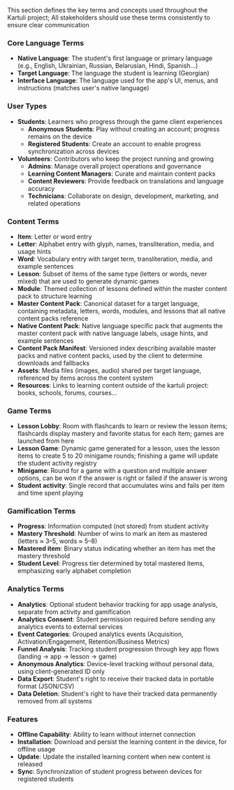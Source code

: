 This section defines the key terms and concepts used throughout the Kartuli project; All stakeholders should use these terms consistently to ensure clear communication

### Core Language Terms
- **Native Language**: The student's first language or primary language (e.g., English, Ukrainian, Russian, Belarusian, Hindi, Spanish...)
- **Target Language**: The language the student is learning (Georgian)
- **Interface Language**: The language used for the app's UI, menus, and instructions (matches user's native language)

### User Types
- **Students**: Learners who progress through the game client experiences
  - **Anonymous Students**: Play without creating an account; progress remains on the device
  - **Registered Students**: Create an account to enable progress synchronization across devices
- **Volunteers**: Contributors who keep the project running and growing
  - **Admins**: Manage overall project operations and governance
  - **Learning Content Managers**: Curate and maintain content packs
  - **Content Reviewers**: Provide feedback on translations and language accuracy
  - **Technicians**: Collaborate on design, development, marketing, and related operations

### Content Terms
- **Item**: Letter or word entry
- **Letter**: Alphabet entry with glyph, names, transliteration, media, and usage hints
- **Word**: Vocabulary entry with target term, transliteration, media, and example sentences
- **Lesson**: Subset of items of the same type (letters or words, never mixed) that are used to generate dynamic games
- **Module**: Themed collection of lessons defined within the master content pack to structure learning
- **Master Content Pack**: Canonical  dataset for a target language, containing metadata, letters, words, modules, and lessons that all native content packs reference
- **Native Content Pack**: Native language specific pack that augments the master content pack with native language labels, usage hints, and example sentences
- **Content Pack Manifest**: Versioned index describing available master packs and native content packs, used by the client to determine downloads and fallbacks
- **Assets**: Media files (images, audio) shared per target language, referenced by items across the content system
- **Resources**: Links to learning content outside of the kartuli project: books, schools, forums, courses...

### Game Terms
- **Lesson Lobby**: Room with flashcards to learn or review the lesson items; flashcards display mastery and favorite status for each item; games are launched from here
- **Lesson Game**: Dynamic game generated for a lesson, uses the lesson items to create 5 to 20 minigame rounds; finishing a game will update the student activity registry
- **Minigame**: Round for a game with a question and multiple answer options, can be won if the answer is right or failed if the answer is wrong
- **Student activity**: Single record that accumulates wins and fails per item and time spent playing

### Gamification Terms
- **Progress**: Information computed (not stored) from student activity
- **Mastery Threshold**: Number of wins to mark an item as mastered (letters ≈ 3–5, words ≈ 5–8)
- **Mastered item**: Binary status indicating whether an item has met the mastery threshold
- **Student Level**: Progress tier determined by total mastered items, emphasizing early alphabet completion

### Analytics Terms
- **Analytics**: Optional student behavior tracking for app usage analysis, separate from activity and gamification
- **Analytics Consent**: Student permission required before sending any analytics events to external services
- **Event Categories**: Grouped analytics events (Acquisition, Activation/Engagement, Retention/Business Metrics)
- **Funnel Analysis**: Tracking student progression through key app flows (landing → app → lesson → game)
- **Anonymous Analytics**: Device-level tracking without personal data, using client-generated ID only
- **Data Export**: Student's right to receive their tracked data in portable format (JSON/CSV)
- **Data Deletion**: Student's right to have their tracked data permanently removed from all systems

### Features
- **Offline Capability**: Ability to learn without internet connection
- **Installation**: Download and persist the learning content in the device, for offline usage
- **Update**: Update the installed learning content when new content is released
- **Sync**: Synchronization of student progress between devices for registered students
